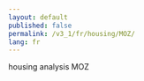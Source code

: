 ```yaml
---
layout: default
published: false
permalink: /v3_1/fr/housing/MOZ/
lang: fr
---
```


housing analysis MOZ
